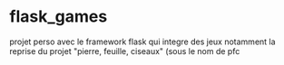 # flask_games
projet perso avec le framework flask qui integre des jeux notamment la reprise du projet "pierre, feuille, ciseaux" (sous le nom de pfc
